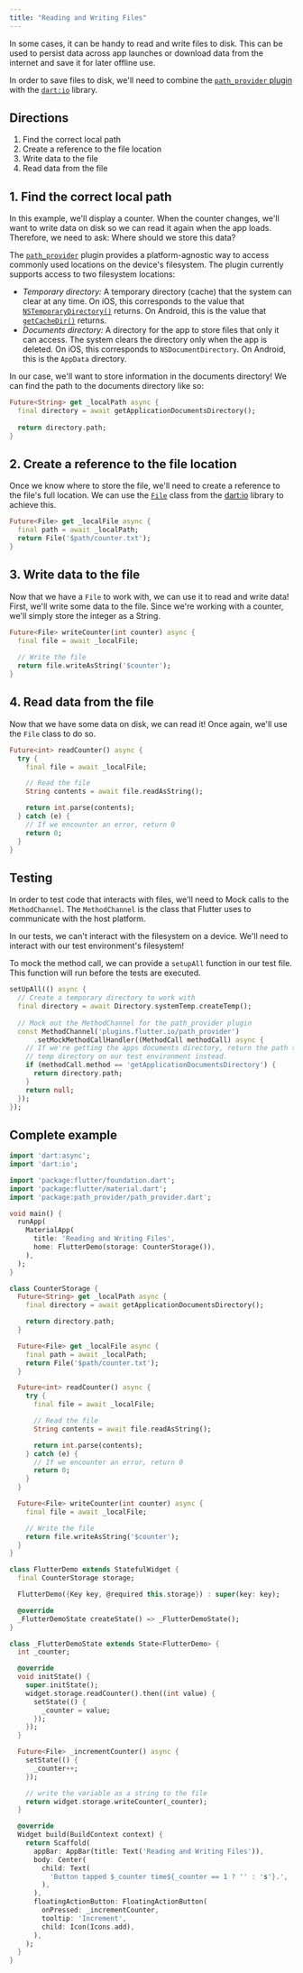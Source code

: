 ```yaml
---
title: "Reading and Writing Files"
---
```


In some cases, it can be handy to read and write files to disk. This can be 
used to persist data across app launches or download data from the internet and
save it for later offline use.

In order to save files to disk, we'll need to combine the 
[`path_provider` plugin](https://pub.dartlang.org/packages/path_provider) with 
the [`dart:io`](https://docs.flutter.io/flutter/dart-io/dart-io-library.html) 
library.
  
## Directions

  1. Find the correct local path
  2. Create a reference to the file location
  3. Write data to the file
  4. Read data from the file
  
## 1. Find the correct local path

In this example, we'll display a counter. When the counter changes, we'll want 
to write data on disk so we can read it again when the app loads. Therefore, we 
need to ask: Where should we store this data?

The [`path_provider`](https://pub.dartlang.org/packages/path_provider) plugin 
provides a platform-agnostic way to access commonly used locations on the 
device's filesystem. The plugin currently supports access to two filesystem 
locations:

  * *Temporary directory:* A temporary directory (cache) that the system can 
  clear at any time. On iOS, this corresponds to the value that 
  [`NSTemporaryDirectory()`](https://developer.apple.com/reference/foundation/1409211-nstemporarydirectory) 
  returns. On Android, this is the value that [`getCacheDir()`](https://developer.android.com/reference/android/content/Context.html#getCacheDir()) 
  returns.
  * *Documents directory:* A directory for the app to store files that only 
  it can access. The system clears the directory only when the app is deleted. 
  On iOS, this corresponds to `NSDocumentDirectory`. On Android, this is the 
  `AppData` directory.
  
In our case, we'll want to store information in the documents directory! We
can find the path to the documents directory like so:
  
<!-- skip -->
```dart
Future<String> get _localPath async {
  final directory = await getApplicationDocumentsDirectory();
  
  return directory.path;
}
```

## 2. Create a reference to the file location

Once we know where to store the file, we'll need to create a reference to the 
file's full location. We can use the [`File`](https://docs.flutter.io/flutter/dart-io/File-class.html) 
class from the [dart:io](https://docs.flutter.io/flutter/dart-io/dart-io-library.html) 
library to achieve this.

<!-- skip -->
```dart
Future<File> get _localFile async {
  final path = await _localPath;
  return File('$path/counter.txt');
}
```

## 3. Write data to the file

Now that we have a `File` to work with, we can use it to read and write data! 
First, we'll write some data to the file. Since we're working with a counter,
we'll simply store the integer as a String.

<!-- skip -->
```dart
Future<File> writeCounter(int counter) async {
  final file = await _localFile;
  
  // Write the file
  return file.writeAsString('$counter');
}
``` 

## 4. Read data from the file

Now that we have some data on disk, we can read it! Once again, we'll use the 
`File` class to do so.

<!-- skip -->
```dart
Future<int> readCounter() async {
  try {
    final file = await _localFile;

    // Read the file
    String contents = await file.readAsString();

    return int.parse(contents);
  } catch (e) {
    // If we encounter an error, return 0
    return 0;
  }
}
``` 

## Testing

In order to test code that interacts with files, we'll need to Mock calls to
the `MethodChannel`. The `MethodChannel` is the class that Flutter uses to
communicate with the host platform.

In our tests, we can't interact with the filesystem on a device. We'll need to
interact with our test environment's filesystem!

To mock the method call, we can provide a `setupAll` function in our test file.
This function will run before the tests are executed.

<!-- skip -->
```dart
setUpAll(() async {
  // Create a temporary directory to work with
  final directory = await Directory.systemTemp.createTemp();
  
  // Mock out the MethodChannel for the path_provider plugin
  const MethodChannel('plugins.flutter.io/path_provider')
      .setMockMethodCallHandler((MethodCall methodCall) async {
    // If we're getting the apps documents directory, return the path to the
    // temp directory on our test environment instead.
    if (methodCall.method == 'getApplicationDocumentsDirectory') {
      return directory.path;
    }
    return null;
  });
});
``` 

## Complete example

```dart
import 'dart:async';
import 'dart:io';

import 'package:flutter/foundation.dart';
import 'package:flutter/material.dart';
import 'package:path_provider/path_provider.dart';

void main() {
  runApp(
    MaterialApp(
      title: 'Reading and Writing Files',
      home: FlutterDemo(storage: CounterStorage()),
    ),
  );
}

class CounterStorage {
  Future<String> get _localPath async {
    final directory = await getApplicationDocumentsDirectory();

    return directory.path;
  }

  Future<File> get _localFile async {
    final path = await _localPath;
    return File('$path/counter.txt');
  }

  Future<int> readCounter() async {
    try {
      final file = await _localFile;

      // Read the file
      String contents = await file.readAsString();

      return int.parse(contents);
    } catch (e) {
      // If we encounter an error, return 0
      return 0;
    }
  }

  Future<File> writeCounter(int counter) async {
    final file = await _localFile;

    // Write the file
    return file.writeAsString('$counter');
  }
}

class FlutterDemo extends StatefulWidget {
  final CounterStorage storage;

  FlutterDemo({Key key, @required this.storage}) : super(key: key);

  @override
  _FlutterDemoState createState() => _FlutterDemoState();
}

class _FlutterDemoState extends State<FlutterDemo> {
  int _counter;

  @override
  void initState() {
    super.initState();
    widget.storage.readCounter().then((int value) {
      setState(() {
        _counter = value;
      });
    });
  }

  Future<File> _incrementCounter() async {
    setState(() {
      _counter++;
    });

    // write the variable as a string to the file
    return widget.storage.writeCounter(_counter);
  }

  @override
  Widget build(BuildContext context) {
    return Scaffold(
      appBar: AppBar(title: Text('Reading and Writing Files')),
      body: Center(
        child: Text(
          'Button tapped $_counter time${_counter == 1 ? '' : 's'}.',
        ),
      ),
      floatingActionButton: FloatingActionButton(
        onPressed: _incrementCounter,
        tooltip: 'Increment',
        child: Icon(Icons.add),
      ),
    );
  }
}
```

